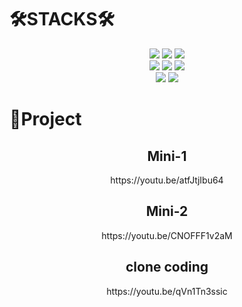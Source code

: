 <div><h1>🛠STACKS🛠</h1></div>   
<div align=center> 
  <img src="https://img.shields.io/badge/html5-E34F26?style=for-the-badge&logo=html5&logoColor=white"> 
  <img src="https://img.shields.io/badge/css-1572B6?style=for-the-badge&logo=css3&logoColor=white"> 
  <img src="https://img.shields.io/badge/javascript-F7DF1E?style=for-the-badge&logo=javascript&logoColor=black"> 
  <br>
  <img src="https://img.shields.io/badge/firebase-FFCA28?style=for-the-badge&logo=firebase&logoColor=white">
  <img src="https://img.shields.io/badge/react-61DAFB?style=for-the-badge&logo=react&logoColor=black">   
  <img src="https://img.shields.io/badge/redux-764ABC?style=for-the-badge&logo=redux&logoColor=purple">   
  <br>
  <img src="https://img.shields.io/badge/styledcomponents-DB7093?style=for-the-badge&logo=styledcomponents&logoColor=pink">   
  <img src="https://img.shields.io/badge/amazons3-569A31?style=for-the-badge&logo=amazons3&logoColor=green">     
</div>

<div><h1>👨Project</h1></div> 
<div align=center> 
<div><h2>Mini-1</h2></div>  
https://youtu.be/atfJtjIbu64

<div><h2>Mini-2</h2></div>
https://youtu.be/CNOFFF1v2aM

<div><h2>clone coding</h2></div>
https://youtu.be/qVn1Tn3ssic
</div>





